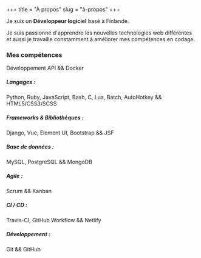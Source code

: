 +++
title = "À propos"
slug = "à-propos"
+++

Je suis un **Développeur logiciel** basé à Finlande.

Je suis passionné d'apprendre les nouvelles technologies web différentes et aussi je travaille constamment à améliorer mes compétences en codage.

### Mes compétences

Développement API && Docker

##### Langages :

Python, Ruby, JavaScript, Bash, C, Lua, Batch, AutoHotkey && HTML5/CSS3/SCSS

##### Frameworks & Bibliothèques :

Django, Vue, Element UI, Bootstrap && JSF

##### Base de données :

MySQL, PostgreSQL && MongoDB

##### Agile :

Scrum && Kanban

##### CI / CD :

Travis-CI, GitHub Workflow && Netlify

##### Développement :

Git && GitHub
